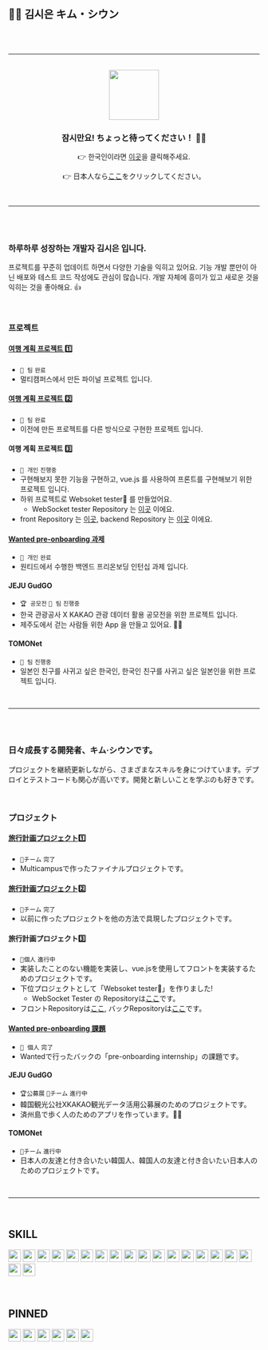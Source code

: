 ## 👩‍💻 김시은 キム・シウン

<br>
<br>

<hr>

<br>

<div align="center">

<img src="https://github.com/user-attachments/assets/dfee3d59-b1ed-427e-9f64-5ceaba9655dd" width=100/>

<h3> 잠시만요! ちょっと待ってください！ 🙋‍♀️ </h3>
  
👉 한국인이라면 [이곳](https://github.com/sieunnnn/sieunnnn/tree/master#%ED%95%98%EB%A3%A8%ED%95%98%EB%A3%A8-%EC%84%B1%EC%9E%A5%ED%95%98%EB%8A%94-%EA%B0%9C%EB%B0%9C%EC%9E%90-%EA%B9%80%EC%8B%9C%EC%9D%80-%EC%9E%85%EB%8B%88%EB%8B%A4)을 클릭해주세요. <br>

👉 日本人なら[ここ](https://github.com/sieunnnn/sieunnnn/tree/master#%E6%97%A5%E3%80%85%E6%88%90%E9%95%B7%E3%81%99%E3%82%8B%E9%96%8B%E7%99%BA%E8%80%85%E3%82%AD%E3%83%A0%E3%82%B7%E3%82%A6%E3%83%B3%E3%81%A7%E3%81%99)をクリックしてください。
</div>

<br>

<hr>

<br>
<br>

### 하루하루 성장하는 개발자 김시은 입니다.
프로젝트를 꾸준히 업데이트 하면서 다양한 기술을 익히고 있어요. 기능 개발 뿐만이 아닌 배포와 테스트 코드 작성에도 관심이 많습니다. 개발 자체에 흥미가 있고 새로운 것을 익히는 것을 좋아해요. 👍

<br>

### 프로젝트
#### [여행 계획 프로젝트 1️⃣](https://github.com/sieunnnn/MultiCampusProject) 
- `👥 팀` `완료` 
- 멀티캠퍼스에서 만든 파이널 프로젝트 입니다.
#### [여행 계획 프로젝트 2️⃣](https://github.com/sieunnnn/TravelPlanner)
- `👥 팀` `완료`
- 이전에 만든 프로젝트를 다른 방식으로 구현한 프로젝트 입니다.
#### 여행 계획 프로젝트 3️⃣
- `👤 개인` `진행중`
- 구현해보지 못한 기능을 구현하고, vue.js 를 사용하여 프론트를 구현해보기 위한 프로젝트 입니다.
- 하위 프로젝트로 Websoket tester🧪 를 만들었어요.
  - WebSocket tester Repository 는 [이곳](https://github.com/sieunnnn/websocketTester) 이에요. 
- front Repository 는 [이곳](https://github.com/sieunnnn/TripNow), backend Repository 는 [이곳](https://github.com/planner-project/sieunLab) 이에요.
#### [Wanted pre-onboarding 과제](https://github.com/wanted-backend-internship)
- `👤 개인` `완료`
- 원티드에서 수행한 백엔드 프리온보딩 인턴십 과제 입니다.
#### JEJU GudGO 
- `🏆 공모전` `👥 팀` `진행중`
- 한국 관광공사 X KAKAO 관광 데이터 활용 공모전을 위한 프로젝트 입니다.
- 제주도에서 걷는 사람들 위한 App 을 만들고 있어요. 🏃‍♀️
#### TOMONet 
- `👥 팀` `진행중`
- 일본인 친구를 사귀고 싶은 한국인, 한국인 친구를 사귀고 싶은 일본인을 위한 프로젝트 입니다.

<br>

<hr>

<br>
<br>

### 日々成長する開発者、キム·シウンです。
プロジェクトを継続更新しながら、さまざまなスキルを身につけています。デプロイとテストコードも関心が高いです。開発と新しいことを学ぶのも好きです。

<br>

### プロジェクト
#### [旅行計画プロジェクト1️⃣](https://github.com/sieunnnn/MultiCampusProject)
- `👥チーム` `完了`
- Multicampusで作ったファイナルプロジェクトです。
#### [旅行計画プロジェクト2️⃣](https://github.com/sieunnnn/TravelPlanner)
- `👥チーム` `完了`
- 以前に作ったプロジェクトを他の方法で具現したプロジェクトです。
#### 旅行計画プロジェクト3️⃣
- `👤個人` `進行中`
- 実装したことのない機能を実装し、vue.jsを使用してフロントを実装するためのプロジェクトです。
- 下位プロジェクトとして「Websoket tester🧪」を作りました!
  - WebSocket Tester の Repositoryは[ここ](https://github.com/sieunnnn/websocketTester)です。
- フロントRepositoryは[ここ](https://github.com/sieunnnn/TripNow), バックRepositoryは[ここ](https://github.com/planner-project/sieunLab)です。
#### [Wanted pre-onboarding 課題](https://github.com/wanted-backend-internship)
- `👤 個人` `完了`
- Wantedで行ったバックの「pre-onboarding internship」の課題です。
#### JEJU GudGO
- `🏆公募展` `👥チーム` `進行中`
- 韓国観光公社XKAKAO観光データ活用公募展のためのプロジェクトです。
- 済州島で歩く人のためのアプリを作っています。🏃‍♀️
#### TOMONet 
- `👥チーム` `進行中`
- 日本人の友達と付き合いたい韓国人、韓国人の友達と付き合いたい日本人のためのプロジェクトです。

<br>

<hr>

<br>

## SKILL
<img src="https://img.shields.io/badge/JavaScript-F7DF1E?style=flat&logo=javascript&logoColor=white" height="25px"/> <img src="https://img.shields.io/badge/Postman-FF6C37? style=flat&logo=postman&logoColor=white" height="25px"/>
<img src="https://img.shields.io/badge/Git-F05032?style=flat&logo=git&logoColor=white" height="25px"/> <img src="https://img.shields.io/badge/Redis-DC382D?style=flat&logo=redis&logoColor=white" height="25px"/> <img src="https://img.shields.io/badge/Swagger-85EA2D?style=flat&logo=swagger&logoColor=071D49" height="25px"/> <img src="https://img.shields.io/badge/Spring Boot-6DB33F?style=flat&logo=springboot&logoColor=white" height="25px"/> <img src="https://img.shields.io/badge/Spring Security-6DB33F?style=flat&logo=Spring Security&logoColor=white" height="25px"/> <img src="https://img.shields.io/badge/Spring Rest Docs-6DB33F?style=flat&logoColor=white" height="25px"/> <img src="https://img.shields.io/badge/Vue.js-4FC08D?style=flat&logo=vuedotjs&logoColor=white" height="25px"/>
<img src="https://img.shields.io/badge/Docker-2496ED?style=flat&logo=docker&logoColor=white" height="25px"/>
<img src="https://img.shields.io/badge/GitHub Actions-2088FF?style=flat&logo=githubactions&logoColor=white" height="25px"/>  <img src="https://img.shields.io/badge/MySQL-4479A1?style=flat&logo=mysql&logoColor=white" height="25px"/> <img src="https://img.shields.io/badge/Java-0B2C4A?style=flat&logo=java&logoColor=white" height="25px"/> <img src="https://img.shields.io/badge/AWS Service-232F3E?style=flat&logo=amazonaws&logoColor=white" height="25px"/> <img src="https://img.shields.io/badge/WebSocket Stomp-black?style=flat&logoColor=white" height="25px"/>
<img src="https://img.shields.io/badge/Github-black?style=flat&logo=github&logoColor=white" height="25px"/>
<img src="https://img.shields.io/badge/Notion-black?style=flat&logo=notion&logoColor=white" height="25px"/>
<img src="https://img.shields.io/badge/Figma-black?style=flat&logo=figma&logoColor=white" height="25px"/>
<img src="https://img.shields.io/badge/IntelliJ IDEA-black?style=flat&logo=intellijidea&logoColor=white" height="25px"/>

<br>

## PINNED
<img src="https://img.shields.io/badge/JUnit5-25A162?style=flat&logo=junit5&logoColor=white" height="25px"/> <img src="https://img.shields.io/badge/Azure-0078D4?style=flat&logo=microsoftazure&logoColor=white" height="25px"/> <img src="https://img.shields.io/badge/Kubernetes-326CE5?style=flat&logo=kubernetes&logoColor=white" height="25px"/> <img src="https://img.shields.io/badge/TypeScript-3178C6?style=flat&logo=typescript&logoColor=white" height="25px"> <img src="https://img.shields.io/badge/Python-3776AB?style=flat&logo=python&logoColor=white" height="25px"/> <img src="https://img.shields.io/badge/c-A8B9CC?style=flat&logo=c&logoColor=white" height="25px">

<br>
<br>
<br>
<br>
